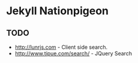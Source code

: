 Jekyll Nationpigeon
===================

TODO
----

* http://lunrjs.com - Client side search.
* http://www.tipue.com/search/ - JQuery Search
